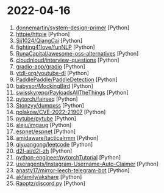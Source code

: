 # 2022-04-16

1. [donnemartin/system-design-primer](https://github.com/donnemartin/system-design-primer "Learn how to design large-scale systems. Prep for the system design interview. Includes Anki flashcards.") [Python]
2. [httpie/httpie](https://github.com/httpie/httpie "As easy as /aitch-tee-tee-pie/ 🥧 Modern, user-friendly command-line HTTP client for the API era. JSON support, colors, sessions, downloads, plugins & more. https://twitter.com/httpie") [Python]
3. [Sjj1024/QiangCai](https://github.com/Sjj1024/QiangCai "上海疫情被封在家，开始抢菜之路，美团抢菜，叮咚抢菜，抢菜") [Python]
4. [fighting41love/funNLP](https://github.com/fighting41love/funNLP "中英文敏感词、语言检测、中外手机/电话归属地/运营商查询、名字推断性别、手机号抽取、身份证抽取、邮箱抽取、中日文人名库、中文缩写库、拆字词典、词汇情感值、停用词、反动词表、暴恐词表、繁简体转换、英文模拟中文发音、汪峰歌词生成器、职业名称词库、同义词库、反义词库、否定词库、汽车品牌词库、汽车零件词库、连续英文切割、各种中文词向量、公司名字大全、古诗词库、IT词库、财经词库、成语词库、地名词库、历史名人词库、诗词词库、医学词库、饮食词库、法律词库、汽车词库、动物词库、中文聊天语料、中文谣言数据、百度中文问答数据集、句子相似度匹配算法集合、bert资源、文本生成&摘要相关工具、cocoNLP信息抽取工具、国内电话号码正则匹配、清华大学XLORE:中英文跨语言百科知识图谱、清华大学人工智能技术…") [Python]
5. [RunaCapital/awesome-oss-alternatives](https://github.com/RunaCapital/awesome-oss-alternatives "Awesome list of open-source startup alternatives to well-known SaaS products 🚀") [Python]
6. [cloudnloud/interview-questions](https://github.com/cloudnloud/interview-questions "") [Python]
7. [gradio-app/gradio](https://github.com/gradio-app/gradio "Create UIs for your machine learning model in Python in 3 minutes") [Python]
8. [ytdl-org/youtube-dl](https://github.com/ytdl-org/youtube-dl "Command-line program to download videos from YouTube.com and other video sites") [Python]
9. [PaddlePaddle/PaddleDetection](https://github.com/PaddlePaddle/PaddleDetection "Object Detection toolkit based on PaddlePaddle. It supports object detection, instance segmentation, multiple object tracking and real-time multi-person keypoint detection.") [Python]
10. [babysor/MockingBird](https://github.com/babysor/MockingBird "🚀AI拟声: 5秒内克隆您的声音并生成任意语音内容 Clone a voice in 5 seconds to generate arbitrary speech in real-time") [Python]
11. [swisskyrepo/PayloadsAllTheThings](https://github.com/swisskyrepo/PayloadsAllTheThings "A list of useful payloads and bypass for Web Application Security and Pentest/CTF") [Python]
12. [pytorch/fairseq](https://github.com/pytorch/fairseq "Facebook AI Research Sequence-to-Sequence Toolkit written in Python.") [Python]
13. [Stonzyy/dumpxss](https://github.com/Stonzyy/dumpxss "Scanner Tool For XSS Vulnerability") [Python]
14. [polakow/CVE-2022-21907](https://github.com/polakow/CVE-2022-21907 "A REAL DoS exploit for CVE-2022-21907") [Python]
15. [pytube/pytube](https://github.com/pytube/pytube "A lightweight, dependency-free Python library (and command-line utility) for downloading YouTube Videos.") [Python]
16. [aleju/imgaug](https://github.com/aleju/imgaug "Image augmentation for machine learning experiments.") [Python]
17. [espnet/espnet](https://github.com/espnet/espnet "End-to-End Speech Processing Toolkit") [Python]
18. [amidaware/tacticalrmm](https://github.com/amidaware/tacticalrmm "A remote monitoring & management tool, built with Django, Vue and Go.") [Python]
19. [qiyuangong/leetcode](https://github.com/qiyuangong/leetcode "Python & JAVA Solutions for Leetcode") [Python]
20. [d2l-ai/d2l-zh](https://github.com/d2l-ai/d2l-zh "《动手学深度学习》：面向中文读者、能运行、可讨论。中英文版被55个国家的300所大学用于教学。") [Python]
21. [python-engineer/pytorchTutorial](https://github.com/python-engineer/pytorchTutorial "PyTorch Tutorials from my YouTube channel") [Python]
22. [useragents/Instagram-Username-Auto-Claimer](https://github.com/useragents/Instagram-Username-Auto-Claimer "Fast and multi-threaded script to automatically claim targeted username") [Python]
23. [anasty17/mirror-leech-telegram-bot](https://github.com/anasty17/mirror-leech-telegram-bot "Aria/qBittorrent Telegram mirror/leech bot") [Python]
24. [akfamily/akshare](https://github.com/akfamily/akshare "AKShare is an elegant and simple financial data interface library for Python, built for human beings! 开源财经数据接口库") [Python]
25. [Rapptz/discord.py](https://github.com/Rapptz/discord.py "An API wrapper for Discord written in Python.") [Python]
